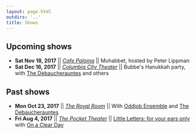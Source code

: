 ```yaml
---
layout: page.html
outdirs: '..'
title: Shows
---
```


## Upcoming shows
- **Sat Nov 18, 2017**  || *[Cafe Paloma](http://www.cafepaloma.com/)* || Muhabbet, hosted by Peter Lippman
- **Sat Dec 16, 2017**  || *[Columbia City Theater](http://www.columbiacitytheater.com/)* || Bubbe's Hanukkah party, with [The Debaucherauntes](https://www.facebook.com/thedebaucherauntes/) and others

## Past shows
- **Mon Oct 23, 2017**  || *[The Royal Room](http://theroyalroomseattle.com/)* || With [Oddjob Ensemble](http://www.oddjobensemble.com/) and [The Debaucherauntes](https://www.facebook.com/thedebaucherauntes/) 
- **Fri Aug 4, 2017**  || *[The Pocket Theater](http://thepocket.org/)* || [Little Letters: for your ears only](https://www.facebook.com/events/836392326529179/) with [On a Clear Day](https://stefaniebrendler.com/projects/on-a-clear-day/) 